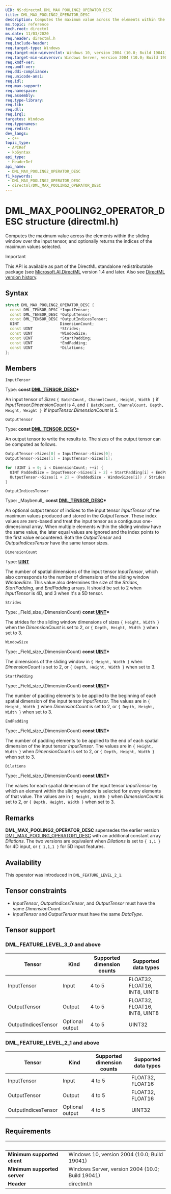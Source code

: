 ```yaml
---
UID: NS:directml.DML_MAX_POOLING2_OPERATOR_DESC
title: DML_MAX_POOLING2_OPERATOR_DESC
description: Computes the maximum value across the elements within the sliding window over the input tensor, and optionally returns the indices of the maximum values selected.
ms.topic: reference
tech.root: directml
ms.date: 11/03/2020
req.header: directml.h
req.include-header: 
req.target-type: Windows
req.target-min-winverclnt: Windows 10, version 2004 (10.0; Build 19041)
req.target-min-winversvr: Windows Server, version 2004 (10.0; Build 19041)
req.kmdf-ver: 
req.umdf-ver: 
req.ddi-compliance: 
req.unicode-ansi: 
req.idl: 
req.max-support: 
req.namespace: 
req.assembly: 
req.type-library: 
req.lib: 
req.dll: 
req.irql: 
targetos: Windows
req.typenames: 
req.redist: 
dev_langs:
 - c++
topic_type:
 - APIRef
 - kbSyntax
api_type:
 - HeaderDef
api_name:
 - DML_MAX_POOLING2_OPERATOR_DESC
f1_keywords:
 - DML_MAX_POOLING2_OPERATOR_DESC
 - directml/DML_MAX_POOLING2_OPERATOR_DESC
---
```


# DML_MAX_POOLING2_OPERATOR_DESC structure (directml.h)
Computes the maximum value across the elements within the sliding window over the input tensor, and optionally returns the indices of the maximum values selected.

> [!IMPORTANT]
> This API is available as part of the DirectML standalone redistributable package (see [Microsoft.AI.DirectML](https://www.nuget.org/packages/Microsoft.AI.DirectML/) version 1.4 and later. Also see [DirectML version history](../dml-version-history.md).

## Syntax
```cpp
struct DML_MAX_POOLING2_OPERATOR_DESC {
  const DML_TENSOR_DESC *InputTensor;
  const DML_TENSOR_DESC *OutputTensor;
  const DML_TENSOR_DESC *OutputIndicesTensor;
  UINT                  DimensionCount;
  const UINT            *Strides;
  const UINT            *WindowSize;
  const UINT            *StartPadding;
  const UINT            *EndPadding;
  const UINT            *Dilations;
};
```



## Members

`InputTensor`

Type: **const [DML_TENSOR_DESC](/windows/win32/api/directml/ns-directml-dml_tensor_desc)\***

An input tensor of *Sizes* `{ BatchCount, ChannelCount, Height, Width }` if *InputTensor.DimensionCount* is 4, and `{ BatchCount, ChannelCount, Depth, Height, Weight } `if *InputTensor.DimensionCount* is 5.


`OutputTensor`

Type: **const [DML_TENSOR_DESC](/windows/win32/api/directml/ns-directml-dml_tensor_desc)\***

An output tensor to write the results to. The sizes of the output tensor can be computed as follows.

```cpp
OutputTensor->Sizes[0] = InputTensor->Sizes[0];
OutputTensor->Sizes[1] = InputTensor->Sizes[1];

for (UINT i = 0; i < DimensionCount; ++i) {
  UINT PaddedSize = InputTensor->Sizes[i + 2] + StartPadding[i] + EndPadding[i];
  OutputTensor->Sizes[i + 2] = (PaddedSize - WindowSizes[i]) / Strides[i] + 1;
}
```


`OutputIndicesTensor`

Type: \_Maybenull\_ **const [DML_TENSOR_DESC](/windows/win32/api/directml/ns-directml-dml_tensor_desc)\***

An optional output tensor of indices to the input tensor *InputTensor* of the maximum values produced and stored in the *OutputTensor*. These index values are zero-based and treat the input tensor as a contiguous one-dimensional array. When multiple elements within the sliding window have the same value, the later equal values are ignored and the index points to the first value encountered. Both the *OutputTensor* and *OutputIndicesTensor* have the same tensor sizes.


`DimensionCount`

Type: [**UINT**](/windows/desktop/winprog/windows-data-types)

The number of spatial dimensions of the input tensor *InputTensor*, which also corresponds to the number of dimensions of the sliding window *WindowSize*. This value also determines the size of the *Strides*, *StartPadding*, and *EndPadding* arrays. It should be set to 2 when *InputTensor* is 4D, and 3 when it's a 5D tensor.


`Strides`

Type: \_Field\_size\_(DimensionCount) <b>const [UINT](/windows/desktop/winprog/windows-data-types)*</b>

The strides for the sliding window dimensions of sizes `{ Height, Width }` when the *DimensionCount* is set to 2, or `{ Depth, Height, Width }` when set to 3.


`WindowSize`

Type: \_Field\_size\_(DimensionCount) <b>const [UINT](/windows/desktop/winprog/windows-data-types)*</b>

The dimensions of the sliding window in `{ Height, Width }` when *DimensionCount* is set to 2, or `{ Depth, Height, Width }` when set to 3.


`StartPadding`

Type: \_Field\_size\_(DimensionCount) <b>const [UINT](/windows/desktop/winprog/windows-data-types)*</b>

The number of padding elements to be applied to the beginning of each spatial dimension of the input tensor *InputTensor*. The values are in `{ Height, Width }` when *DimensionCount* is set to 2, or `{ Depth, Height, Width }` when set to 3.


`EndPadding`

Type: \_Field\_size\_(DimensionCount) <b>const [UINT](/windows/desktop/winprog/windows-data-types)*</b>

The number of padding elements to be applied to the end of each spatial dimension of the input tensor *InputTensor*. The values are in `{ Height, Width }` when *DimensionCount* is set to 2, or `{ Depth, Height, Width }` when set to 3.


`Dilations`

Type: \_Field\_size\_(DimensionCount) <b>const [UINT](/windows/desktop/winprog/windows-data-types)*</b>

The values for each spatial dimension of the input tensor *InputTensor* by which an element within the sliding window is selected for every elements of that value. The values are in `{ Height, Width }` when *DimensionCount* is set to 2, or `{ Depth, Height, Width }` when set to 3.


## Remarks
**DML_MAX_POOLING2_OPERATOR_DESC** supersedes the earlier version [DML_MAX_POOLING_OPERATOR1_DESC](/windows/win32/api/directml/ns-directml-dml_max_pooling1_operator_desc) with an additional constant array *Dilations*. The two versions are equivalent when *Dilations* is set to `{ 1,1 }` for 4D input, or `{ 1,1,1 }` for 5D input features.

## Availability
This operator was introduced in `DML_FEATURE_LEVEL_2_1`.

## Tensor constraints
* *InputTensor*, *OutputIndicesTensor*, and *OutputTensor* must have the same *DimensionCount*.
* *InputTensor* and *OutputTensor* must have the same *DataType*.

## Tensor support
### DML_FEATURE_LEVEL_3_0 and above
| Tensor | Kind | Supported dimension counts | Supported data types |
| ------ | ---- | -------------------------- | -------------------- |
| InputTensor | Input | 4 to 5 | FLOAT32, FLOAT16, INT8, UINT8 |
| OutputTensor | Output | 4 to 5 | FLOAT32, FLOAT16, INT8, UINT8 |
| OutputIndicesTensor | Optional output | 4 to 5 | UINT32 |

### DML_FEATURE_LEVEL_2_1 and above
| Tensor | Kind | Supported dimension counts | Supported data types |
| ------ | ---- | -------------------------- | -------------------- |
| InputTensor | Input | 4 to 5 | FLOAT32, FLOAT16 |
| OutputTensor | Output | 4 to 5 | FLOAT32, FLOAT16 |
| OutputIndicesTensor | Optional output | 4 to 5 | UINT32 |


## Requirements
| &nbsp; | &nbsp; |
| ---- |:---- |
| **Minimum supported client** | Windows 10, version 2004 (10.0; Build 19041) |
| **Minimum supported server** | Windows Server, version 2004 (10.0; Build 19041) |
| **Header** | directml.h |
